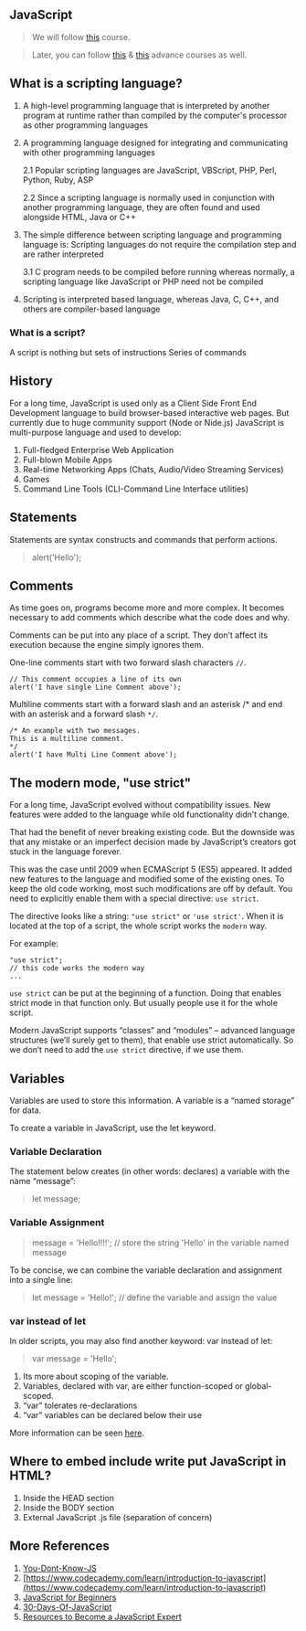 ## JavaScript

>We will follow [this](https://www.coursera.org/learn/programming-with-javascript?specialization=meta-front-end-developer) course.

>Later, you can follow [this](https://www.coursera.org/learn/react-basics?specialization=meta-front-end-developer) & [this](https://www.coursera.org/learn/advanced-react?specialization=meta-front-end-developer) advance courses as well.

## What is a scripting language?
1. A high-level programming language that is interpreted by another program at runtime rather than compiled by the computer's processor as other programming languages
2. A programming language designed for integrating and communicating with other programming languages
    
    2.1 Popular scripting languages are JavaScript, VBScript, PHP, Perl, Python, Ruby, ASP
    
    2.2 Since a scripting language is normally used in conjunction with another programming language, they are often found and used alongside HTML, Java or C++
3. The simple difference between scripting language and programming language is: Scripting languages do not require the compilation step and are rather interpreted

    3.1 C program needs to be compiled before running whereas normally, a scripting language like JavaScript or PHP need not be compiled
4. Scripting is interpreted based language, whereas Java, C, C++, and others are compiler-based language

### What is a script?
A script is nothing but sets of instructions
Series of commands

## History
For a long time, JavaScript is used only as a Client Side Front End Development language to build browser-based interactive web pages. But currently due to huge community support (Node or Nide.js) JavaScript is multi-purpose language and used to develop:

1. Full-fledged Enterprise Web Application
2. Full-blown Mobile Apps
3. Real-time Networking Apps (Chats, Audio/Video Streaming Services)
4. Games
5. Command Line Tools (CLI-Command Line Interface utilities)

## Statements
Statements are syntax constructs and commands that perform actions.
> alert('Hello');

## Comments
As time goes on, programs become more and more complex. It becomes necessary to add comments which describe what the code does and why.

Comments can be put into any place of a script. They don’t affect its execution because the engine simply ignores them.

One-line comments start with two forward slash characters `//`.

    // This comment occupies a line of its own
    alert('I have single Line Comment above');

Multiline comments start with a forward slash and an asterisk /* and end with an asterisk and a forward slash `*/`.

    /* An example with two messages.
    This is a multiline comment.
    */
    alert('I have Multi Line Comment above');

## The modern mode, "use strict"

For a long time, JavaScript evolved without compatibility issues. New features were added to the language while old functionality didn’t change.

That had the benefit of never breaking existing code. But the downside was that any mistake or an imperfect decision made by JavaScript’s creators got stuck in the language forever.

This was the case until 2009 when ECMAScript 5 (ES5) appeared. It added new features to the language and modified some of the existing ones. To keep the old code working, most such modifications are off by default. You need to explicitly enable them with a special directive: `use strict`.

The directive looks like a string: `"use strict"` or `'use strict'`. When it is located at the top of a script, the whole script works the `modern` way.

For example:

    "use strict";
    // this code works the modern way
    ...

`use strict` can be put at the beginning of a function. Doing that enables strict mode in that function only. But usually people use it for the whole script.

Modern JavaScript supports “classes” and “modules” – advanced language structures (we’ll surely get to them), that enable use strict automatically. So we don’t need to add the `use strict` directive, if we use them.

## Variables

Variables are used to store this information. A variable is a “named storage” for data.

To create a variable in JavaScript, use the let keyword.

### Variable Declaration
The statement below creates (in other words: declares) a variable with the name “message”:

>let message;

### Variable Assignment

>message = 'Hello!!!!'; // store the string 'Hello' in the variable named message

To be concise, we can combine the variable declaration and assignment into a single line:
>let message = 'Hello!'; // define the variable and assign the value

### var instead of let

In older scripts, you may also find another keyword: var instead of let:
>var message = 'Hello';

1. Its more about scoping of the variable. 
2. Variables, declared with var, are either function-scoped or global-scoped. 
3. “var” tolerates re-declarations
4. “var” variables can be declared below their use

More information can be seen [here](https://javascript.info/var). 

## Where to embed include write put JavaScript in HTML?
1. Inside the HEAD section
2. Inside the BODY section
3. External JavaScript .js file (separation of concern)

## More References
1. [You-Dont-Know-JS](https://github.com/getify/You-Dont-Know-JS)
2. [https://www.codecademy.com/learn/introduction-to-javascript](https://www.codecademy.com/learn/introduction-to-javascript)
3. [JavaScript for Beginners](https://github.com/dinanathsj29/javascript-beginners-tutorial)
4. [30-Days-Of-JavaScript](https://github.com/Asabeneh/30-Days-Of-JavaScript)
5. [Resources to Become a JavaScript Expert](https://github.com/zero-to-mastery/resources/blob/master/JavaScript.md)
